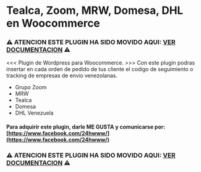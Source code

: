 # Tealca, Zoom, MRW, Domesa, DHL en Woocommerce
### ⚠️ ATENCION ESTE PLUGIN HA SIDO MOVIDO AQUI: [VER DOCUMENTACION](https://github.com/24hwww/tracking-envios-venezuela) ⚠️

<<< Plugin de Wordpress para Woocommerce. >>>
Con este plugin podras insertar en cada orden de pedido
de tus cliente el codigo de seguimiento o tracking de
empresas de envio venezolanas.
- Grupo Zoom
- MRW
- Tealca
- Domesa
- DHL Venezuela

#### Para adquirir este plugin, darle ME GUSTA y comunicarse por: [https://www.facebook.com/24hwww/](https://www.facebook.com/24hwww/)

### ⚠️ ATENCION ESTE PLUGIN HA SIDO MOVIDO AQUI: [VER DOCUMENTACION](https://github.com/24hwww/tracking-envios-venezuela) ⚠️
